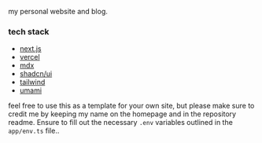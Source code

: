 my personal website and blog.

### tech stack

- [next.js](https://nextjs.org/)
- [vercel](https://vercel.com)
- [mdx](https://mdxjs.com/)
- [shadcn/ui](https://ui.shadcn.com/)
- [tailwind](https://tailwindcss.com)
- [umami](https://umami.is/)

feel free to use this as a template for your own site, but please make sure to credit me by keeping my name on the homepage and in the repository readme. Ensure to fill out the necessary `.env` variables outlined in the `app/env.ts` file..
